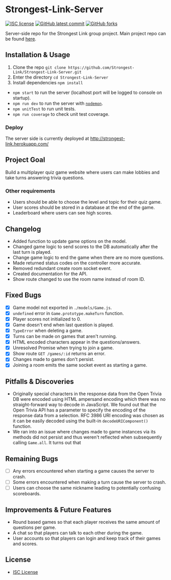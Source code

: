 # Strongest-Link-Server

<!-- badges -->
[![ISC license](https://img.shields.io/badge/License-ISC-blue.svg)](https://www.isc.org/licenses/)
[![GitHub latest commit](https://img.shields.io/github/last-commit/Strongest-Link/Strongest-Link-Server.svg)](https://github.com/Strongest-Link/Strongest-Link-Server/commit/)
[![GitHub forks](https://img.shields.io/github/forks/Strongest-Link/Strongest-Link-Server.svg)](https://github.com/Strongest-Link/Strongest-Link-Server)

Server-side repo for the Strongest Link group project. Main project repo can be found [here](https://github.com/Strongest-Link/Strongest-Link).

## Installation & Usage

1. Clone the repo `git clone https://github.com/Strongest-Link/Strongest-Link-Server.git`
2. Enter the directory `cd Strongest-Link-Server`
3. Install dependencies `npm install`
   
* `npm start` to run the server (localhost port will be logged to console on startup).
* `npm run dev` to run the server with [`nodemon`](https://github.com/remy/nodemon).
* `npm unitTest` to run unit tests.
* `npm run coverage` to check unit test coverage.

### Deploy

The server side is currently deployed at http://strongest-link.herokuapp.com/

## Project Goal

Build a multiplayer quiz game website where users can make lobbies and take turns answering trivia questions.

### Other requirements

* Users should be able to choose the level and topic for their quiz game.
* User scores should be stored in a database at the end of the game.
* Leaderboard where users can see high scores.

## Changelog

* Added function to update game options on the model.
* Changed game logic to send scores to the DB automatically after the last turn is played.
* Change game logic to end the game when there are no more questions.
* Made returned status codes on the controller more accurate.
* Removed redundant create room socket event.
* Created documentation for the API.
* Show route changed to use the room name instead of room ID.

## Fixed Bugs

- [x] Game model not exported in `./models/Game.js`.
- [x] `undefined` error in `Game.prototype.makeTurn` function.
- [x] Player scores not initialized to 0.
- [x] Game doesn't end when last question is played.
- [x] `TypeError` when deleting a game.
- [x] Turns can be made on games that aren't running.
- [x] HTML encoded characters appear in the questions/answers.
- [x] Unresolved Promise when trying to join a game.
- [x] Show route `GET /games/:id` returns an error.
- [x] Changes made to games don't persist.
- [x] Joining a room emits the same socket event as starting a game.

## Pitfalls & Discoveries

* Originally special characters in the response data from the Open Trivia DB were encoded using HTML ampersand encoding which there was no straight-forward way to decode in JavaScript. We found out that the Open Trivia API has a parameter to specify the encoding of the response data from a selection. RFC 3986 URI encoding was chosen as it can be easily decoded using the built-in `decodeURIComponent()` function.
* We ran into an issue where changes made to game instances via its methods did not persist and thus weren't reflected when subsequently calling `Game.all`. It turns out that 

## Remaining Bugs

- [ ] Any errors encountered when starting a game causes the server to crash.
- [ ] Some errors encountered when making a turn cause the server to crash.
- [ ] Users can choose the same nickname leading to potentially confusing scoreboards.

## Improvements & Future Features

* Round based games so that each player receives the same amount of questions per game.
* A chat so that players can talk to each other during the game.
* User accounts so that players can login and keep track of their games and scores.

## License

* [ISC License](https://www.isc.org/licenses/)
